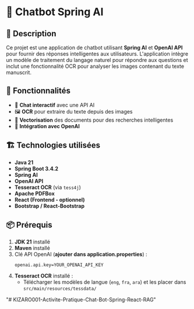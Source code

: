 # 📌 Chatbot Spring AI

## 🚀 Description
Ce projet est une application de chatbot utilisant **Spring AI** et **OpenAI API** pour fournir des réponses intelligentes aux utilisateurs. L'application intègre un modèle de traitement du langage naturel pour répondre aux questions et inclut une fonctionnalité OCR pour analyser les images contenant du texte manuscrit.

## 🎯 Fonctionnalités
- 📜 **Chat interactif** avec une API AI
- 🖼️ **OCR** pour extraire du texte depuis des images
- 📂 **Vectorisation** des documents pour des recherches intelligentes
- 🔧 **Intégration avec OpenAI**

## 🏗️ Technologies utilisées
- **Java 21**
- **Spring Boot 3.4.2**
- **Spring AI**
- **OpenAI API**
- **Tesseract OCR** (via `tess4j`)
- **Apache PDFBox**
- **React (Frontend - optionnel)**
- **Bootstrap / React-Bootstrap**

## 📦 Prérequis
1. **JDK 21** installé
2. **Maven** installé
3. Clé API OpenAI (**ajouter dans application.properties**) :
   ```properties
   openai.api.key=YOUR_OPENAI_API_KEY
   ```
4. **Tesseract OCR** installé :
    - Télécharger les modèles de langue (`eng`, `fra`, `ara`) et les placer dans `src/main/resources/tessdata/`



"# KIZARO001-Activite-Pratique-Chat-Bot-Spring-React-RAG" 
